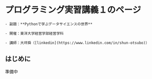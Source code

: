 # プログラミング実習講義１のページ

```{epigraph}
- 副題：**Pythonで学ぶデータサイエンスの世界**

- 開催：東洋大学経営学部経営学科

- 講師：大坪舜（[linkedin](https://www.linkedin.com/in/shun-otsubo)）
```

## はじめに

準備中